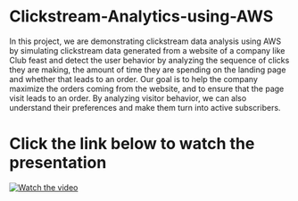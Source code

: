 # Clickstream-Analytics-using-AWS
In this project, we are demonstrating clickstream data analysis using AWS by simulating clickstream data generated from a website of a company like Club feast and detect the user behavior by analyzing the sequence of clicks they are making, the amount of time they are spending on the landing page and whether that leads to an order. Our goal is to help the company maximize the orders coming from the website, and to ensure that the page visit leads to an order. By analyzing visitor behavior, we can also understand their preferences and make them turn into active subscribers.

# Click the link below to watch the presentation

[![Watch the video](https://imgur.com/a/uKJe23m)](https://youtu.be/Z6Vj-Gp0IqY)

